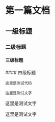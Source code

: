 # 第一篇文档

## 一级标题

### 二级标题

#### 三级标题

\#\#\#\# 四级标题

```text
这里是测试代码
```

`这里是测试文字`

这里是测试文字

这里是测试文字

